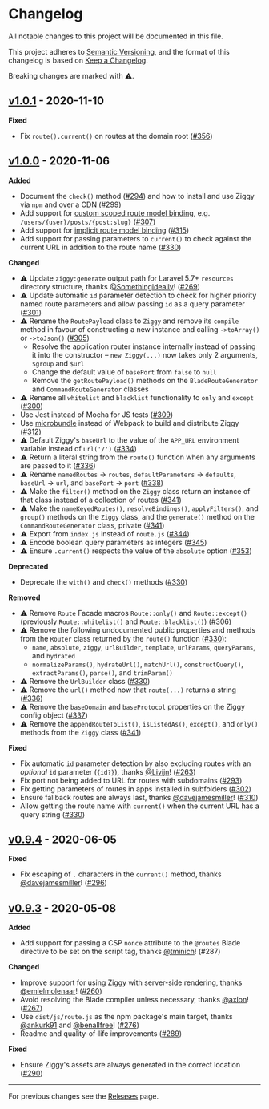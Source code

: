 # Changelog

All notable changes to this project will be documented in this file.

This project adheres to [Semantic Versioning](https://semver.org/spec/v2.0.0.html), and the format of this changelog is based on [Keep a Changelog](https://keepachangelog.com/en/1.0.0/).

Breaking changes are marked with ⚠️.

## [v1.0.1] - 2020-11-10

**Fixed**

- Fix `route().current()` on routes at the domain root ([#356](https://github.com/tighten/ziggy/pull/356))

## [v1.0.0] - 2020-11-06

**Added**

- Document the `check()` method ([#294](https://github.com/tighten/ziggy/pull/294)) and how to install and use Ziggy via `npm` and over a CDN ([#299](https://github.com/tighten/ziggy/pull/299))
- Add support for [custom scoped route model binding](https://laravel.com/docs/7.x/routing#implicit-binding), e.g. `/users/{user}/posts/{post:slug}` ([#307](https://github.com/tighten/ziggy/pull/307))
- Add support for [implicit route model binding](https://laravel.com/docs/7.x/routing#implicit-binding) ([#315](https://github.com/tighten/ziggy/pull/315))
- Add support for passing parameters to `current()` to check against the current URL in addition to the route name ([#330](https://github.com/tighten/ziggy/pull/330))

**Changed**

- ⚠️ Update `ziggy:generate` output path for Laravel 5.7+ `resources` directory structure, thanks [@Somethingideally](https://github.com/Somethingideally)! ([#269](https://github.com/tighten/ziggy/pull/269))
- ⚠️ Update automatic `id` parameter detection to check for higher priority named route parameters and allow passing `id` as a query parameter ([#301](https://github.com/tighten/ziggy/pull/301))
- ⚠️ Rename the `RoutePayload` class to `Ziggy` and remove its `compile` method in favour of constructing a new instance and calling `->toArray()` or `->toJson()` ([#305](https://github.com/tighten/ziggy/pull/305))
    - Resolve the application router instance internally instead of passing it into the constructor – `new Ziggy(...)` now takes only 2 arguments, `$group` and `$url`
    - Change the default value of `basePort` from `false` to `null`
    - Remove the `getRoutePayload()` methods on the `BladeRouteGenerator` and `CommandRouteGenerator` classes
- ⚠️ Rename all `whitelist` and `blacklist` functionality to `only` and `except` ([#300](https://github.com/tighten/ziggy/pull/300))
- Use Jest instead of Mocha for JS tests ([#309](https://github.com/tighten/ziggy/pull/309))
- Use [microbundle](https://github.com/developit/microbundle) instead of Webpack to build and distribute Ziggy ([#312](https://github.com/tighten/ziggy/pull/312))
- ⚠️ Default Ziggy's `baseUrl` to the value of the `APP_URL` environment variable instead of `url('/')` ([#334](https://github.com/tighten/ziggy/pull/334))
- ⚠️ Return a literal string from the `route()` function when any arguments are passed to it ([#336](https://github.com/tighten/ziggy/pull/336))
- ⚠️ Rename `namedRoutes` → `routes`, `defaultParameters` → `defaults`, `baseUrl` → `url`, and `basePort` → `port` ([#338](https://github.com/tighten/ziggy/pull/338))
- ⚠️ Make the `filter()` method on the `Ziggy` class return an instance of that class instead of a collection of routes ([#341](https://github.com/tighten/ziggy/pull/341))
- ⚠️ Make the `nameKeyedRoutes()`, `resolveBindings()`, `applyFilters()`, and `group()` methods on the `Ziggy` class, and the `generate()` method on the `CommandRouteGenerator` class, private ([#341](https://github.com/tighten/ziggy/pull/341))
- ⚠️ Export from `index.js` instead of `route.js` ([#344](https://github.com/tighten/ziggy/pull/344))
- ⚠️ Encode boolean query parameters as integers ([#345](https://github.com/tighten/ziggy/pull/345))
- ⚠️ Ensure `.current()` respects the value of the `absolute` option ([#353](https://github.com/tighten/ziggy/pull/353))

**Deprecated**

- Deprecate the `with()` and `check()` methods ([#330](https://github.com/tighten/ziggy/pull/330))

**Removed**

- ⚠️ Remove `Route` Facade macros `Route::only()` and `Route::except()` (previously `Route::whitelist()` and `Route::blacklist()`) ([#306](https://github.com/tighten/ziggy/pull/306))
- ⚠️ Remove the following undocumented public properties and methods from the `Router` class returned by the `route()` function ([#330](https://github.com/tighten/ziggy/pull/330)):
    - `name`, `absolute`, `ziggy`, `urlBuilder`, `template`, `urlParams`, `queryParams`, and `hydrated`
    - `normalizeParams()`, `hydrateUrl()`, `matchUrl()`, `constructQuery()`, `extractParams()`, `parse()`, and `trimParam()`
- ⚠️ Remove the `UrlBuilder` class ([#330](https://github.com/tighten/ziggy/pull/330))
- ⚠️ Remove the `url()` method now that `route(...)` returns a string ([#336](https://github.com/tighten/ziggy/pull/336))
- ⚠️ Remove the `baseDomain` and `baseProtocol` properties on the Ziggy config object ([#337](https://github.com/tighten/ziggy/pull/337))
- ⚠️ Remove the `appendRouteToList()`, `isListedAs()`, `except()`, and `only()` methods from the `Ziggy` class ([#341](https://github.com/tighten/ziggy/pull/341))

**Fixed**

- Fix automatic `id` parameter detection by also excluding routes with an _optional_ `id` parameter (`{id?}`), thanks [@Livijn](https://github.com/Livijn)! ([#263](https://github.com/tighten/ziggy/pull/263))
- Fix port not being added to URL for routes with subdomains ([#293](https://github.com/tighten/ziggy/pull/293))
- Fix getting parameters of routes in apps installed in subfolders ([#302](https://github.com/tighten/ziggy/pull/302))
- Ensure fallback routes are always last, thanks [@davejamesmiller](https://github.com/davejamesmiller)! ([#310](https://github.com/tighten/ziggy/pull/310))
- Allow getting the route name with `current()` when the current URL has a query string ([#330](https://github.com/tighten/ziggy/pull/330))

## [v0.9.4] - 2020-06-05

**Fixed**

- Fix escaping of `.` characters in the `current()` method, thanks [@davejamesmiller](https://github.com/davejamesmiller)! ([#296](https://github.com/tighten/ziggy/pull/296))

## [v0.9.3] - 2020-05-08

**Added**

- Add support for passing a CSP `nonce` attribute to the `@routes` Blade directive to be set on the script tag, thanks [@tminich](https://github.com/tminich)! (#287)

**Changed**

- Improve support for using Ziggy with server-side rendering, thanks [@emielmolenaar](https://github.com/emielmolenaar)! ([#260](https://github.com/tighten/ziggy/pull/260))
- Avoid resolving the Blade compiler unless necessary, thanks [@axlon](https://github.com/axlon)! ([#267](https://github.com/tighten/ziggy/pull/267))
- Use `dist/js/route.js` as the npm package's main target, thanks [@ankurk91](https://github.com/ankurk91) and [@benallfree](https://github.com/benallfree)! ([#276](https://github.com/tighten/ziggy/pull/276))
- Readme and quality-of-life improvements ([#289](https://github.com/tighten/ziggy/pull/289))

**Fixed**

- Ensure Ziggy's assets are always generated in the correct location ([#290](https://github.com/tighten/ziggy/pull/290))

---

For previous changes see the [Releases](https://github.com/tighten/ziggy/releases) page.

[Unreleased]: https://github.com/tighten/ziggy/compare/v1.0.1...HEAD
[v1.0.1]: https://github.com/tighten/ziggy/compare/v1.0.0...v1.0.1
[v1.0.0]: https://github.com/tighten/ziggy/compare/0.9.4...v1.0.0
[v0.9.4]: https://github.com/tighten/ziggy/compare/0.9.3...0.9.4
[v0.9.3]: https://github.com/tighten/ziggy/compare/v0.9.2...0.9.3
